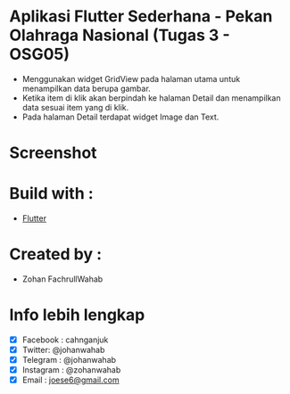 # Aplikasi Flutter Sederhana - Pekan Olahraga Nasional (Tugas 3 - OSG05)

- Menggunakan widget GridView pada halaman utama untuk menampilkan data berupa gambar.
- Ketika item di klik akan berpindah ke halaman Detail dan menampilkan data sesuai item yang di klik.
- Pada halaman Detail terdapat widget Image dan Text.

# Screenshot


# Build with :
- [Flutter](https://flutter.dev/)

# Created by :
- Zohan FachrullWahab

# Info lebih lengkap
- [x] Facebook : cahnganjuk
- [x] Twitter: @johanwahab
- [x] Telegram : @johanwahab
- [x] Instagram : @zohanwahab
- [x] Email : joese6@gmail.com